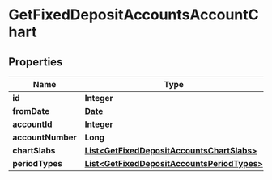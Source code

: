 

# GetFixedDepositAccountsAccountChart

## Properties

Name | Type | Description | Notes
------------ | ------------- | ------------- | -------------
**id** | **Integer** |  |  [optional]
**fromDate** | [**Date**](Date.md) |  |  [optional]
**accountId** | **Integer** |  |  [optional]
**accountNumber** | **Long** |  |  [optional]
**chartSlabs** | [**List&lt;GetFixedDepositAccountsChartSlabs&gt;**](GetFixedDepositAccountsChartSlabs.md) |  |  [optional]
**periodTypes** | [**List&lt;GetFixedDepositAccountsPeriodTypes&gt;**](GetFixedDepositAccountsPeriodTypes.md) |  |  [optional]




